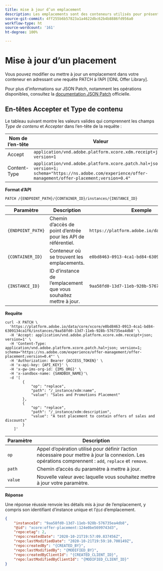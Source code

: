 ```yaml
---
title: mise à jour d’un emplacement
description: Les emplacements sont des conteneurs utilisés pour présenter vos offres.
source-git-commit: 4ff255b6b57823a1a4622dbc62b4b8886fd956a0
workflow-type: ht
source-wordcount: '161'
ht-degree: 100%

---
```


# Mise à jour d’un placement

Vous pouvez modifier ou mettre à jour un emplacement dans votre conteneur en adressant une requête PATCH à l’API [!DNL Offer Library].

Pour plus d’informations sur JSON Patch, notamment les opérations disponibles, consultez la [documentation JSON Patch](http://jsonpatch.com/) officielle.

## En-têtes Accepter et Type de contenu

Le tableau suivant montre les valeurs valides qui comprennent les champs *Type de contenu* et *Accepter* dans l’en-tête de la requête :

| Nom de l’en-tête | Valeur |
| ----------- | ----- |
| Accept | `application/vnd.adobe.platform.xcore.xdm.receipt+json; version=1` |
| Content-Type | `application/vnd.adobe.platform.xcore.patch.hal+json; version=1; schema="https://ns.adobe.com/experience/offer-management/offer-placement;version=0.4"` |

**Format d’API**

```http
PATCH /{ENDPOINT_PATH}/{CONTAINER_ID}/instances/{INSTANCE_ID}
```

| Paramètre | Description | Exemple |
| --------- | ----------- | ------- |
| `{ENDPOINT_PATH}` | Chemin d’accès de point d’entrée pour les API de référentiel. | `https://platform.adobe.io/data/core/xcore/` |
| `{CONTAINER_ID}` | Conteneur où se trouvent les emplacements. | `e0bd8463-0913-4ca1-bd84-6309134ca1f6` |
| `{INSTANCE_ID}` | ID d’instance de l’emplacement que vous souhaitez mettre à jour. | `9aa58fd0-13d7-11eb-928b-576735ea4db8` |

**Requête**

```shell
curl -X PATCH \
  'https://platform.adobe.io/data/core/xcore/e0bd8463-0913-4ca1-bd84-6309134ca1f6/instances/9aa58fd0-13d7-11eb-928b-576735ea4db8' \
  -H 'Accept: application/vnd.adobe.platform.xcore.xdm.receipt+json; version=1' \
  -H 'Content-Type: application/vnd.adobe.platform.xcore.patch.hal+json; version=1; schema="https://ns.adobe.com/experience/offer-management/offer-placement;version=0.4"' \
  -H 'Authorization: Bearer {ACCESS_TOKEN}' \
  -H 'x-api-key: {API_KEY}' \
  -H 'x-gw-ims-org-id: {IMS_ORG}' \
  -H 'x-sandbox-name: {SANDBOX_NAME}'\
  -d '[
        {
            "op": "replace",
            "path": "/_instance/xdm:name",
            "value": "Sales and Promotions Placement"
        },
        {
            "op": "replace",
            "path": "/_instance/xdm:description",
            "value": "A test placement to contain offers of sales and discounts"
        }
    ]'
```

| Paramètre | Description |
| --------- | ----------- |
| `op` | Appel d’opération utilisé pour définir l’action nécessaire pour mettre à jour la connexion. Les opérations comprennent : `add`, `replace` et `remove`. |
| `path` | Chemin d’accès du paramètre à mettre à jour. |
| `value` | Nouvelle valeur avec laquelle vous souhaitez mettre à jour votre paramètre. |

**Réponse**

Une réponse réussie renvoie les détails mis à jour de l’emplacement, y compris son identifiant d’instance unique et l’`@id` d’emplacement.

```json
{
    "instanceId": "9aa58fd0-13d7-11eb-928b-576735ea4db8",
    "@id": "xcore:offer-placement:124e0be5699743d3",
    "repo:etag": 2,
    "repo:createdDate": "2020-10-21T19:57:09.837456Z",
    "repo:lastModifiedDate": "2020-10-21T19:59:10.700149Z",
    "repo:createdBy": "{CREATED_BY}",
    "repo:lastModifiedBy": "{MODIFIED_BY}",
    "repo:createdByClientId": "{CREATED_CLIENT_ID}",
    "repo:lastModifiedByClientId": "{MODIFIED_CLIENT_ID}"
}
```
